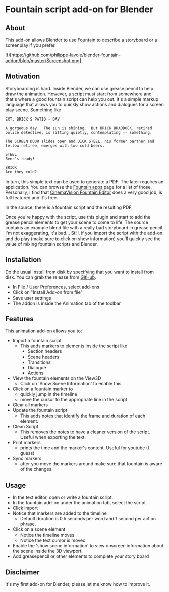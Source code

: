 # Fountain script add-on for Blender

## About

This add-on allows Blender to use [Fountain](https://fountain.io/) to describe a storyboard or a screenplay if you prefer. 

!()[https://github.com/philippe-lavoie/blender-fountain-addon/blob/master/Screenshot.png]

## Motivation

Storyboarding is hard. Inside Blender, we can use grease pencil to help draw the animation. However, a script must start
from somewhere and that's where a good fountain script can help you out. It's a simple markup language that allows
you to quickly show actions and dialogues for a screen play scene. Something like

```
EXT. BRICK'S PATIO - DAY

A gorgeous day.  The sun is shining.  But BRICK BRADDOCK, retired police detective, is sitting quietly, contemplating -- something.

The SCREEN DOOR slides open and DICK STEEL, his former partner and fellow retiree, emerges with two cold beers.

STEEL
Beer's ready!

BRICK
Are they cold?
```

In turn, this simple text can be used to generate a PDF. The later requires an application. You can browse the [Fountain apps](https://fountain.io/apps) page for a list of those. Personally, I find that [CinemaVision Fountain Editor](http://cinemavision.com/ftneditor) does a very good job, is full featured and it's free. 

In the source, there is a fountain script and the resulting PDF.

Once you're happy with the script, use this plugin and start to add the grease pencil elements to get your scene to come to life. The source contains an example blend file with a really bad storyboard in grease pencil. I'm not exaggerating, it's bad... Still, if you import the script with the add-on and do play (make sure to click on show information) you'll quickly see the value of mixing fountain scripts and Blender.

## Installation

Do the usual install from disk by specifying that you want to install from disk. You can grab the release from [GitHub](https://github.com/philippe-lavoie/blender-fountain-addon/releases).

- In File / User Preferences, select add-ons
- Click on "Install Add-on from file"
- Save user settings
- The addon is inside the Animation tab of the toolbar


## Features

This animation add-on allows you to:
- Import a fountain script
    - This adds markers to elements inside the script like
        - Section headers
        - Scene headers
        - Transitions
        - Dialogue
        - Actions
- View the fountain elements on the View3D
    - Click on 'Show Scene Information' to enable this
- Click on a fountain marker to 
    - quickly jump in the timeline
    - move the cursor to the appropriate line in the script
- Clear all markers
- Update the fountain script
    - This adds notes that identify the frame and duration of each element.
- Clean Script
    - This removes the notes to have a cleaner version of the script. Useful when exporting the text.
- Print markers
    - prints the time and the marker's content. Useful for youtube (I guess)
- Sync markers
    - after you move the markers around make sure that
    fountain is aware of the changes.

## Usage

+ In the text editor, open or write a fountain script.
+ In the fountain add-on under the animation tab, select the script
+ Click import
+ Notice that markers are added to the timeline
    - Default duration is 0.5 seconds per word and 1 second per action phrase.
+ Click on a scene element
    - Notice the timeline moves
    - Notice the text cursor is moved
+ Enable the 'show scene information' to view onscreen information about the scene inside the 3D viewport.
+ Add greasepencil or other elements to complete your story board

## Disclaimer

It's my first add-on for Blender, please let me know how to improve it. 

